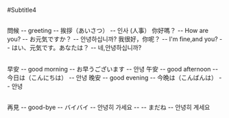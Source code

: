#Subtitle4

##

問候 -- greeting -- 挨拶（あいさつ） -- 인사 (人事）
你好嗎？ -- How are you? -- お元気ですか？ -- 안녕하십니까?
我很好，你呢？ -- I'm fine,and you? -- はい、元気です。あなたは？ -- 네,안녕하십니까?

##

早安 -- good morning -- お早うございます -- 안녕
午安 -- good afternoon -- 今日は（こんにちは） -- 안녕
晚安 -- good evening -- 今晩は（こんばんは） -- 안녕

##

再見 -- good-bye -- バイバイ -- 안녕히 가세요
-- -- まだね -- 안녕히 계세요
